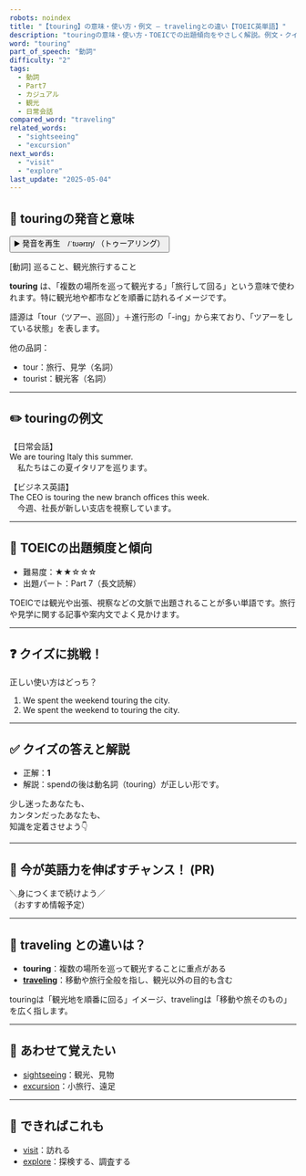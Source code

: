 ```yaml
---
robots: noindex
title: "【touring】の意味・使い方・例文 ― travelingとの違い【TOEIC英単語】"
description: "touringの意味・使い方・TOEICでの出題傾向をやさしく解説。例文・クイズ付きでtravelingとの違いもわかりやすく学べます。"
word: "touring"
part_of_speech: "動詞"
difficulty: "2"
tags:
  - 動詞
  - Part7
  - カジュアル
  - 観光
  - 日常会話
compared_word: "traveling"
related_words:
  - "sightseeing"
  - "excursion"
next_words:
  - "visit"
  - "explore"
last_update: "2025-05-04"
---
```


## 🔰 touringの発音と意味

<button class="play-audio" onclick="playTTS('touring')">
  <span class="play-audio-main">
    ▶️ 発音を再生　/ˈtʊərɪŋ/
  </span>
  <span class="play-audio-sub">
    （トゥーアリング）
  </span>
</button>

[動詞] 巡ること、観光旅行すること

**touring** は、「複数の場所を巡って観光する」「旅行して回る」という意味で使われます。特に観光地や都市などを順番に訪れるイメージです。

語源は「tour（ツアー、巡回）」＋進行形の「-ing」から来ており、「ツアーをしている状態」を表します。

他の品詞：  
- tour：旅行、見学（名詞）
- tourist：観光客（名詞）

---

## ✏️ touringの例文

【日常会話】  
We are touring Italy this summer.  
　私たちはこの夏イタリアを巡ります。

【ビジネス英語】  
The CEO is touring the new branch offices this week.  
　今週、社長が新しい支店を視察しています。

---

## 🎯 TOEICの出題頻度と傾向

- 難易度：★★☆☆☆
- 出題パート：Part 7（長文読解）

TOEICでは観光や出張、視察などの文脈で出題されることが多い単語です。旅行や見学に関する記事や案内文でよく見かけます。

---

## ❓ クイズに挑戦！

正しい使い方はどっち？

1. We spent the weekend touring the city.  
2. We spent the weekend to touring the city.

---

## ✅ クイズの答えと解説

- 正解：**1**
- 解説：spendの後は動名詞（touring）が正しい形です。

少し迷ったあなたも、  
カンタンだったあなたも、  
知識を定着させよう👇️

---

## 🚀 今が英語力を伸ばすチャンス！ (PR)

<div class="info-center">
＼身につくまで続けよう／<br>  
（おすすめ情報予定）
</div>

---

## 🤔  traveling との違いは？

- **touring**：複数の場所を巡って観光することに重点がある
- **[traveling](/word/traveling/)**：移動や旅行全般を指し、観光以外の目的も含む

touringは「観光地を順番に回る」イメージ、travelingは「移動や旅そのもの」を広く指します。

---

## 🧩 あわせて覚えたい

- [sightseeing](/word/sightseeing/)：観光、見物
- [excursion](/word/excursion/)：小旅行、遠足

---

## 📖 できればこれも

- [visit](/word/visit/)：訪れる
- [explore](/word/explore/)：探検する、調査する

<!-- cvid: aid10_bid24 -->
